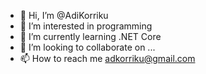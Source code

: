 - 👋 Hi, I’m @AdiKorriku
- 👀 I’m interested in programming 
- 🌱 I’m currently learning .NET Core
- 💞️ I’m looking to collaborate on ...
- 📫 How to reach me <adkorriku@gmail.com>

<!---
AdiKorriku/AdiKorriku is a ✨ special ✨ repository because its `README.md` (this file) appears on your GitHub profile.
You can click the Preview link to take a look at your changes.
--->
